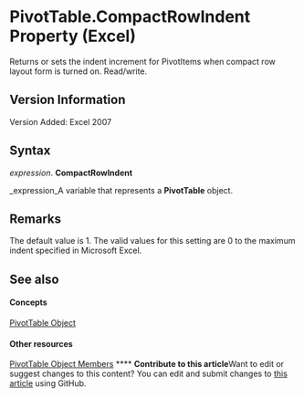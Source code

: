 
# PivotTable.CompactRowIndent Property (Excel)

Returns or sets the indent increment for PivotItems when compact row layout form is turned on. Read/write.


## Version Information

Version Added: Excel 2007 


## Syntax

 _expression_. **CompactRowIndent**

 _expression_A variable that represents a  **PivotTable** object.


## Remarks

The default value is 1. The valid values for this setting are 0 to the maximum indent specified in Microsoft Excel.


## See also


#### Concepts


 [PivotTable Object](a9c1d4a0-78a9-f9a6-6daf-91cb63e45842.md)
#### Other resources


 [PivotTable Object Members](8e8d1692-cf32-63c6-a1f6-54ddcc2a4964.md)
****   **Contribute to this article**Want to edit or suggest changes to this content? You can edit and submit changes to  [this article](https://github.com/jhershey00/VBA_Excel_Test/OpenXMLCon/articles/190667e8-419d-4e60-1015-9adddc4aa63d.md) using GitHub.

